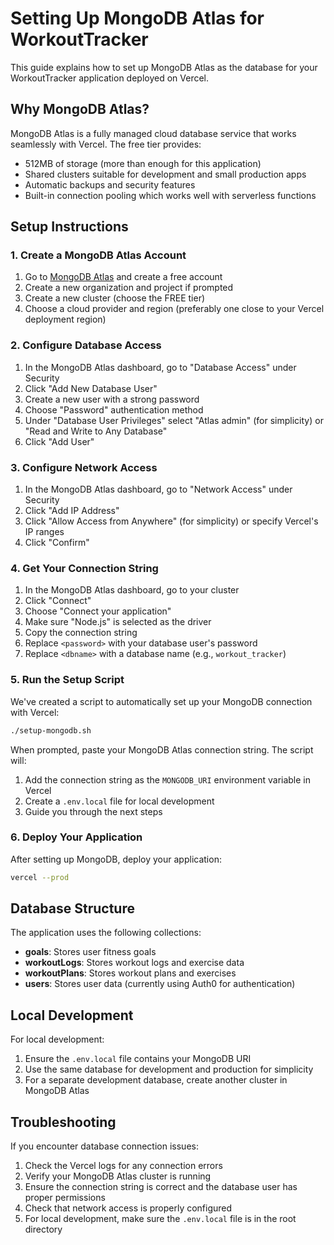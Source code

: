 # Setting Up MongoDB Atlas for WorkoutTracker

This guide explains how to set up MongoDB Atlas as the database for your WorkoutTracker application deployed on Vercel.

## Why MongoDB Atlas?

MongoDB Atlas is a fully managed cloud database service that works seamlessly with Vercel. The free tier provides:

- 512MB of storage (more than enough for this application)
- Shared clusters suitable for development and small production apps
- Automatic backups and security features
- Built-in connection pooling which works well with serverless functions

## Setup Instructions

### 1. Create a MongoDB Atlas Account

1. Go to [MongoDB Atlas](https://www.mongodb.com/cloud/atlas/register) and create a free account
2. Create a new organization and project if prompted
3. Create a new cluster (choose the FREE tier)
4. Choose a cloud provider and region (preferably one close to your Vercel deployment region)

### 2. Configure Database Access

1. In the MongoDB Atlas dashboard, go to "Database Access" under Security
2. Click "Add New Database User"
3. Create a new user with a strong password
4. Choose "Password" authentication method 
5. Under "Database User Privileges" select "Atlas admin" (for simplicity) or "Read and Write to Any Database"
6. Click "Add User"

### 3. Configure Network Access

1. In the MongoDB Atlas dashboard, go to "Network Access" under Security
2. Click "Add IP Address"
3. Click "Allow Access from Anywhere" (for simplicity) or specify Vercel's IP ranges
4. Click "Confirm"

### 4. Get Your Connection String

1. In the MongoDB Atlas dashboard, go to your cluster
2. Click "Connect"
3. Choose "Connect your application"
4. Make sure "Node.js" is selected as the driver
5. Copy the connection string
6. Replace `<password>` with your database user's password
7. Replace `<dbname>` with a database name (e.g., `workout_tracker`)

### 5. Run the Setup Script

We've created a script to automatically set up your MongoDB connection with Vercel:

```bash
./setup-mongodb.sh
```

When prompted, paste your MongoDB Atlas connection string. The script will:

1. Add the connection string as the `MONGODB_URI` environment variable in Vercel
2. Create a `.env.local` file for local development
3. Guide you through the next steps

### 6. Deploy Your Application

After setting up MongoDB, deploy your application:

```bash
vercel --prod
```

## Database Structure

The application uses the following collections:

- **goals**: Stores user fitness goals
- **workoutLogs**: Stores workout logs and exercise data
- **workoutPlans**: Stores workout plans and exercises
- **users**: Stores user data (currently using Auth0 for authentication)

## Local Development

For local development:

1. Ensure the `.env.local` file contains your MongoDB URI
2. Use the same database for development and production for simplicity
3. For a separate development database, create another cluster in MongoDB Atlas

## Troubleshooting

If you encounter database connection issues:

1. Check the Vercel logs for any connection errors
2. Verify your MongoDB Atlas cluster is running
3. Ensure the connection string is correct and the database user has proper permissions
4. Check that network access is properly configured
5. For local development, make sure the `.env.local` file is in the root directory 